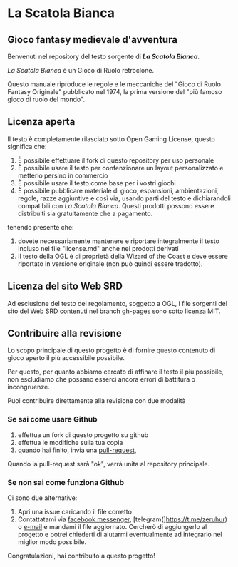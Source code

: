 # La Scatola Bianca

## Gioco fantasy medievale d'avventura

Benvenuti nel repository del testo sorgente di ***La Scatola Bianca***.

*La Scatola Bianca* è un Gioco di Ruolo retroclone.

Questo manuale riproduce le regole e le meccaniche del "Gioco di Ruolo Fantasy Originale" pubblicato nel 1974, la prima versione del "più famoso gioco di ruolo del mondo".

## Licenza aperta

Il testo è completamente rilasciato sotto Open Gaming License, questo significa che:

1. È possibile effettuare il fork di questo repository per uso personale
2. È possibile usare il testo per confenzionare un layout personalizzato e metterlo persino in commercio
3. È possibile usare il testo come base per i vostri giochi
4. È possibile pubblicare materiale di gioco, espansioni, ambientazioni, regole, razze aggiuntive e così via, usando parti del testo e dichiarandoli compatibili con *La Scatola Bianca*. Questi prodotti possono essere distribuiti sia gratuitamente che a pagamento.

tenendo presente che:
1. dovete necessariamente mantenere e riportare integralmente il testo incluso nel file "license.md" anche nei prodotti derivati
2. il testo della OGL è di proprietà della Wizard of the Coast e deve essere riportato in versione originale (non può quindi essere tradotto).

## Licenza del sito Web SRD
Ad esclusione del testo del regolamento, soggetto a OGL, i file sorgenti del sito del Web SRD contenuti nel branch gh-pages sono sotto licenza MIT.

## Contribuire alla revisione

Lo scopo principale di questo progetto è di fornire questo contenuto di gioco aperto il più accessibile possibile.

Per questo, per quanto abbiamo cercato di affinare il testo il più possibile, non escludiamo che possano esserci ancora errori di battitura o incongruenze.

Puoi contribuire direttamente alla revisione con due modalità

### Se sai come usare Github
1. effettua un fork di questo progetto su github
2. effettua le modifiche sulla tua copia
3. quando hai finito, invia una [pull-request](https://help.github.com/articles/creating-a-pull-request/),

Quando la pull-request sarà "ok", verrà unita al repository principale.

### Se non sai come funziona Github

Ci sono due alternative:
1. Apri una issue caricando il file corretto
2. Contattatami via [facebook messenger](m.me/Zeruhur), [telegram(]https://t.me/zeruhur) o [e-mail](mailto:robertobisceglie@gmail.com) e mandami il file aggiornato. Cercherò di aggiungerlo al progetto e potrei chiederti di aiutarmi eventualmente ad integrarlo nel miglior modo possibile.

Congratulazioni, hai contribuito a questo progetto!
